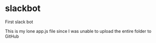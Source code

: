 # slackbot
First slack bot

This is my lone app.js file since I was unable to upload the entire folder to GitHub
